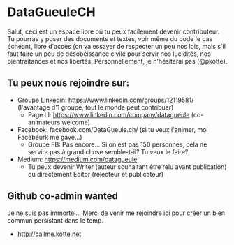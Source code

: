 # DataGueuleCH
Salut, ceci est un espace libre où tu peux facilement devenir contributeur. Tu pourras y poser des documents et textes, voir même du code le cas échéant, libre d'accès (on va essayer de respecter un peu nos lois, mais s'il faut faire un peu de désobéissance civile pour servir nos lucidités, nos bientraitances et nos libertés: Personnellement, je n'hésiterai pas (@pkotte).

## Tu peux nous rejoindre sur:
* Groupe Linkedin: https://www.linkedin.com/groups/12119581/ (l'avantage d'1 groupe, tout le monde peut contribuer)
  * Page LI: https://www.linkedin.com/company/datagueule (co-animateurs welcome)
* Facebook: facebook.com/DataGueule.ch/ (si tu veux l'animer, moi Facebeurk me gave...)
  * Groupe FB: Pas encore... Si on est pas 150 personnes, cela ne servira pas à grand chose semble-t-il? Tu veux le faire?
* Medium: https://medium.com/datagueule 
  * Tu peux devenir Writer (auteur souhaitant être relu avant publication) ou directement Editor (relecteur et publicateur)
  
## Github co-admin wanted
Je ne suis pas immortel... Merci de venir me rejoindre ici pour créer un bien commun persistant dans le temp.
* http://callme.kotte.net

